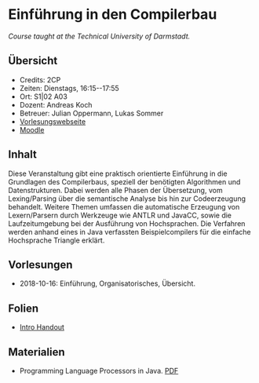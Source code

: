 # Einführung in den Compilerbau

*Course taught at the Technical University of Darmstadt.*

## Übersicht

*   Credits: 2CP  
*   Zeiten: Dienstags, 16:15--17:55
*   Ort: S1|02 A03
*   Dozent: Andreas Koch
*   Betreuer: Julian Oppermann, Lukas Sommer
*   [Vorlesungswebseite](https://www.esa.informatik.tu-darmstadt.de/twiki/bin/view/Lectures/EiCB18De.html)
*   [Moodle](https://moodle.informatik.tu-darmstadt.de/)

## Inhalt

Diese Veranstaltung gibt eine praktisch orientierte Einführung in die Grundlagen des Compilerbaus, speziell der benötigten Algorithmen und Datenstrukturen. Dabei werden alle Phasen der Übersetzung, vom Lexing/Parsing über die semantische Analyse bis hin zur Codeerzeugung behandelt. Weitere Themen umfassen die automatische Erzeugung von Lexern/Parsern durch Werkzeuge wie ANTLR und JavaCC, sowie die Laufzeitumgebung bei der Ausführung von Hochsprachen. Die Verfahren werden anhand eines in Java verfassten Beispielcompilers für die einfache Hochsprache Triangle erklärt.

## Vorlesungen

*   2018-10-16: Einführung, Organisatorisches, Übersicht.

## Folien

*   [Intro Handout](folien/into-handout.pdf)

## Materialien

*   Programming Language Processors in Java. [PDF](http://www.cin.ufpe.br/~jml/programming-language-processors-in-java-compilers-and-interpreters.9780130257864.25356.pdf)


